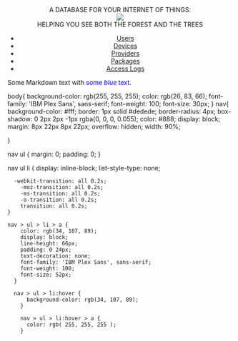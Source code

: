 <center>A DATABASE FOR YOUR INTERNET OF THINGS:</center>
<center><img src="http://localhost/ElitaDrawing.jpeg" /></center>
<center>HELPING YOU SEE BOTH THE FOREST AND THE TREES</center>

<center>
<nav>
<ul>

<li><a href="Users.php">Users</a></li>
<li><a href="SearchDevices.php">Devices</a></li>
<li><a href="Providers.php">Providers</a></li>
<li><a href="SearchPackage.php">Packages</a></li>
<li><a href="SearchAccessLogs.php">Access Logs</a></li>
</ul>
</nav>
</center>

<p>Some Markdown text with <span style="color:blue">some <em>blue</em> text</span>.</p>

<head>
      body{
        background-color: rgb(255, 255, 255);
        color: rgb(26, 83, 66);
        font-family: 'IBM Plex Sans', sans-serif;
        font-weight: 100;
        font-size: 30px;
}
nav{
        background-color: #fff;
        border: 1px solid #dedede;
        border-radius: 4px;
        box-shadow: 0 2px 2px -1px rgba(0, 0, 0, 0.055);
        color: #888;
        display: block;
        margin: 8px 22px 8px 22px;
        overflow: hidden;
        width: 90%;

  }

  nav ul {
      margin: 0;
      padding: 0;
  }

  nav ul li {
      display: inline-block;
      list-style-type: none;

      -webkit-transition: all 0.2s;
        -moz-transition: all 0.2s;
        -ms-transition: all 0.2s;
        -o-transition: all 0.2s;
        transition: all 0.2s;
    }

    nav > ul > li > a {
        color: rgb(34, 107, 89);
        display: block;
        line-height: 66px;
        padding: 0 24px;
        text-decoration: none;
        font-family: 'IBM Plex Sans', sans-serif;
        font-weight: 100;
        font-size: 52px;
      }

      nav > ul > li:hover {
          background-color: rgb(34, 107, 89);
        }

        nav > ul > li:hover > a {
          color: rgb( 255, 255, 255 );
        }
</head>
